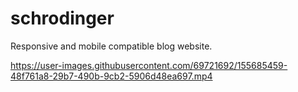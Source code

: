 # schrodinger

Responsive and mobile compatible blog website. 

https://user-images.githubusercontent.com/69721692/155685459-48f761a8-29b7-490b-9cb2-5906d48ea697.mp4


